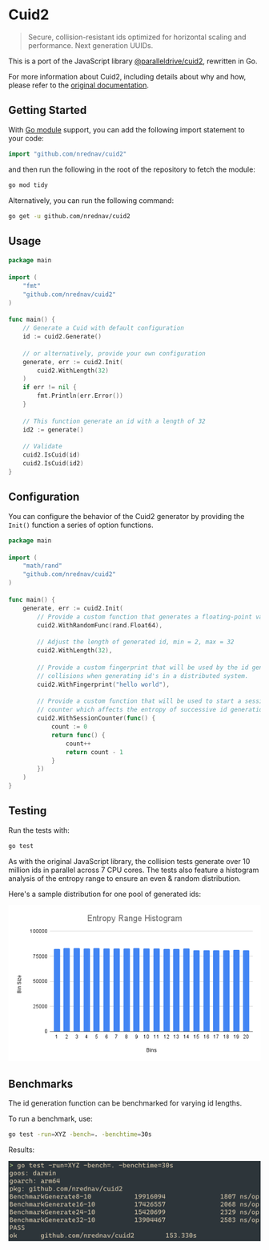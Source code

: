 # Cuid2

> Secure, collision-resistant ids optimized for horizontal scaling and performance. Next generation UUIDs.

This is a port of the JavaScript library [@paralleldrive/cuid2](https://github.com/paralleldrive/cuid2), rewritten in Go.

For more information about Cuid2, including details about why and how, please refer to the [original documentation](https://github.com/paralleldrive/cuid2).

## Getting Started

With [Go module](https://github.com/golang/go/wiki/Modules) support, you can add the following import statement to your code:

```go
import "github.com/nrednav/cuid2"
```

and then run the following in the root of the repository to fetch the module:

```bash
go mod tidy
```

Alternatively, you can run the following command:

```bash
go get -u github.com/nrednav/cuid2
```

## Usage

```go
package main

import (
    "fmt"
    "github.com/nrednav/cuid2"
)

func main() {
    // Generate a Cuid with default configuration
    id := cuid2.Generate()

    // or alternatively, provide your own configuration
    generate, err := cuid2.Init(
        cuid2.WithLength(32)
    )
    if err != nil {
        fmt.Println(err.Error())
    }

    // This function generate an id with a length of 32
    id2 := generate()

    // Validate
    cuid2.IsCuid(id)
    cuid2.IsCuid(id2)
}
```

## Configuration

You can configure the behavior of the Cuid2 generator by providing the `Init()`
function a series of option functions.

```go
package main

import (
    "math/rand"
    "github.com/nrednav/cuid2"
)

func main() {
    generate, err := cuid2.Init(
        // Provide a custom function that generates a floating-point value between 0 and 1
        cuid2.WithRandomFunc(rand.Float64),

        // Adjust the length of generated id, min = 2, max = 32
        cuid2.WithLength(32),

        // Provide a custom fingerprint that will be used by the id generator to help prevent
        // collisions when generating id's in a distributed system.
        cuid2.WithFingerprint("hello world"),

        // Provide a custom function that will be used to start a session
        // counter which affects the entropy of successive id generation calls
        cuid2.WithSessionCounter(func() {
            count := 0
            return func() {
                count++
                return count - 1
            }
        })
    )
}
```

## Testing

Run the tests with:

```bash
go test
```

As with the original JavaScript library, the collision tests generate over 10
million ids in parallel across 7 CPU cores. The tests also feature a histogram
analysis of the entropy range to ensure an even & random distribution.

Here's a sample distribution for one pool of generated ids:

<img width="640" alt="histogram of entropy range" src="assets/histogram.png" />

## Benchmarks

The id generation function can be benchmarked for varying id lengths.

To run a benchmark, use:

```bash
go test -run=XYZ -bench=. -benchtime=30s
```

Results:

<img width="640" alt="benchmarks of id generation" src="assets/benchmark.png" />
